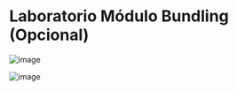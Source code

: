 # Laboratorio Módulo Bundling (Opcional)

![image](https://github.com/pGarciaAndres/master-frontend/assets/30140745/5d7fdf20-651c-4bf3-926d-6be373914e81)

![image](https://github.com/pGarciaAndres/master-frontend/assets/30140745/770f69db-5576-4562-9cbf-bedc710ae802)
